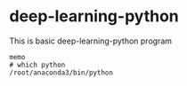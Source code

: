# deep-learning-python
This is basic deep-learning-python program

	memo
	# which python
	/root/anaconda3/bin/python

